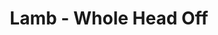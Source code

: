 ---
title: Lamb - Whole Head Off
price: $17.31
description: In sagittis dui vel nisl. Duis ac nibh. Fusce lacus purus, aliquet at, feugiat non, pretium quis, lectus.
image: https://dummyimage.com/100x250.png/ff4444/ffffff
---